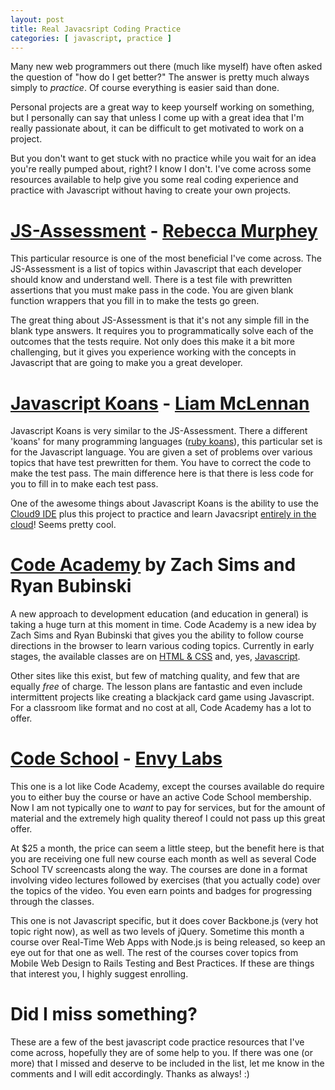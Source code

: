 ```yaml
---
layout: post
title: Real Javacsript Coding Practice
categories: [ javascript, practice ]
---
```


Many new web programmers out there (much like myself) have often asked the question of "how do I get better?" The answer is pretty much always simply to *practice*. Of course everything is easier said than done.

Personal projects are a great way to keep yourself working on something, but I personally can say that unless I come up with a great idea that I'm really passionate about, it can be difficult to get motivated to work on a project.

But you don't want to get stuck with no practice while you wait for an idea you're really pumped about, right? I know I don't. I've come across some resources available to help give you some real coding experience and practice with Javascript without having to create your own projects.

# [JS-Assessment](https://github.com/rmurphey/js-assessment) - [Rebecca Murphey](http://rmurphey.com/)

This particular resource is one of the most beneficial I've come across. The JS-Assessment is a list of topics within Javascript that each developer should know and understand well. There is a test file with prewritten assertions that you must make pass in the code. You are given blank function wrappers that you fill in to make the tests go green.

The great thing about JS-Assessment is that it's not any simple fill in the blank type answers. It requires you to programmatically solve each of the outcomes that the tests require. Not only does this make it a bit more challenging, but it gives you experience working with the concepts in Javascript that are going to make you a great developer.

# [Javascript Koans](https://github.com/liammclennan/JavaScript-Koans) - [Liam McLennan](http://hackingon.net/)

Javascript Koans is very similar to the JS-Assessment. There a different 'koans' for many programming languages ([ruby koans](http://rubykoans.com/)), this particular set is for the Javascript language. You are given a set of problems over various topics that have test prewritten for them. You have to correct the code to make the test pass. The main difference here is that there is less code for you to fill in to make each test pass.

One of the awesome things about Javascript Koans is the ability to use the [Cloud9 IDE](http://c9.io/) plus this project to practice and learn Javacsript [entirely in the cloud](http://blog.bittersweetryan.com/2011/08/learn-some-javascript-completely-on.html)! Seems pretty cool.

# [Code Academy](http://www.codecademy.com/) by Zach Sims and Ryan Bubinski

A new approach to development education (and education in general) is taking a huge turn at this moment in time. Code Academy is a new idea by Zach Sims and Ryan Bubinski that gives you the ability to follow course directions in the browser to learn various coding topics. Currently in early stages, the available classes are on [HTML & CSS](http://www.codecademy.com/tracks/web) and, yes, [Javascript](http://www.codecademy.com/tracks/javascript).

Other sites like this exist, but few of matching quality, and few that are equally *free* of charge. The lesson plans are fantastic and even include intermittent projects like creating a blackjack card game using Javascript. For a classroom like format and no cost at all, Code Academy has a lot to offer.

# [Code School](http://www.codeschool.com) - [Envy Labs](http://envylabs.com/)

This one is a lot like Code Academy, except the courses available do require you to either buy the course or have an active Code School membership. Now I am not typically one to *want* to pay for services, but for the amount of material and the extremely high quality thereof I could not pass up this great offer.

At $25 a month, the price can seem a little steep, but the benefit here is that you are receiving one full new course each month as well as several Code School TV screencasts along the way. The courses are done in a format involving video lectures followed by exercises (that you actually code) over the topics of the video. You even earn points and badges for progressing through the classes.

This one is not Javascript specific, but it does cover Backbone.js (very hot topic right now), as well as two levels of jQuery. Sometime this month a course over Real-Time Web Apps with Node.js is being released, so keep an eye out for that one as well. The rest of the courses cover topics from Mobile Web Design to Rails Testing and Best Practices. If these are things that interest you, I highly suggest enrolling.

# Did I miss something?

These are a few of the best javascript code practice resources that I've come across, hopefully they are of some help to you. If there was one (or more) that I missed and deserve to be included in the list, let me know in the comments and I will edit accordingly. Thanks as always! :)
